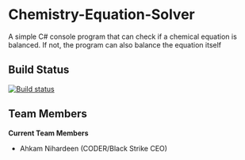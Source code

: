 # Chemistry-Equation-Solver
A simple C# console program that can check if a chemical equation is balanced. If not, the program can also balance the equation itself
## Build Status
[![Build status](https://ci.appveyor.com/api/projects/status/4k9ocarnytv3ucim)](https://ci.appveyor.com/project/Ahsome/chemistry-equation-solver)
## Team Members
**Current Team Members**
- Ahkam Nihardeen (CODER/Black Strike CEO)
